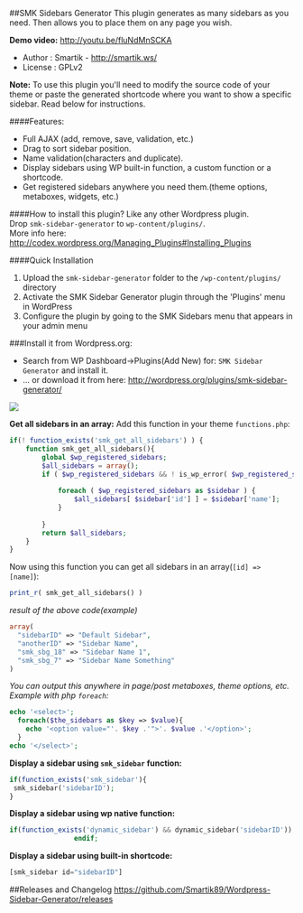 ##SMK Sidebars Generator
This plugin generates as many sidebars as you need. Then allows you to place them on any page you wish.

**Demo video:** http://youtu.be/fluNdMnSCKA

* Author : Smartik - http://smartik.ws/
* License : GPLv2
 
**Note:** To use this plugin you'll need to modify the source code of your theme or paste the generated shortcode where you want to show a specific sidebar. Read below for instructions.

####Features:
* Full AJAX (add, remove, save, validation, etc.)
* Drag to sort sidebar position.
* Name validation(characters and duplicate).
* Display sidebars using WP built-in function, a custom function or a shortcode.
* Get registered sidebars anywhere you need them.(theme options, metaboxes, widgets, etc.)

####How to install this plugin?
Like any other Wordpress plugin. <br />
Drop `smk-sidebar-generator` to `wp-content/plugins/`.<br />
More info here: http://codex.wordpress.org/Managing_Plugins#Installing_Plugins

####Quick Installation
1. Upload the `smk-sidebar-generator` folder to the `/wp-content/plugins/` directory
2. Activate the SMK Sidebar Generator plugin through the 'Plugins' menu in WordPress
3. Configure the plugin by going to the SMK Sidebars menu that appears in your admin menu


###Install it from Wordpress.org:
* Search from WP Dashboard->Plugins(Add New) for: `SMK Sidebar Generator` and install it.
* ... or download it from here: http://wordpress.org/plugins/smk-sidebar-generator/
 
<img src="http://i.imgur.com/hSOdoGc.jpg" />


**Get all sidebars in an array:**
Add this function in your theme `functions.php`:
```php
if(! function_exists('smk_get_all_sidebars') ) {
	function smk_get_all_sidebars(){
		global $wp_registered_sidebars;
		$all_sidebars = array();
		if ( $wp_registered_sidebars && ! is_wp_error( $wp_registered_sidebars ) ) {
			
			foreach ( $wp_registered_sidebars as $sidebar ) {
				$all_sidebars[ $sidebar['id'] ] = $sidebar['name'];
			}
			
		}
		return $all_sidebars;
	}
}
```
Now using this function you can get all sidebars in an array(`[id] => [name]`):
```php 
print_r( smk_get_all_sidebars() )
```
*result of the above code(example)*
```php
array(
  "sidebarID" => "Default Sidebar",
  "anotherID" => "Sidebar Name",
  "smk_sbg_18" => "Sidebar Name 1",
  "smk_sbg_7" => "Sidebar Name Something"
)
```
*You can output this anywhere in page/post metaboxes, theme options, etc.*
*Example with php `foreach`:*
```php
echo '<select>';
  foreach($the_sidebars as $key => $value){
    echo '<option value="'. $key .'">'. $value .'</option>';
  }
echo '</select>';
```


**Display a sidebar using `smk_sidebar` function:**
```php
if(function_exists('smk_sidebar'){
 smk_sidebar('sidebarID');
}
```
**Display a sidebar using wp native function:**
```php
if(function_exists('dynamic_sidebar') && dynamic_sidebar('sidebarID')) : 
				endif;
```

**Display a sidebar using built-in shortcode:**
```php
[smk_sidebar id="sidebarID"]
```

##Releases and Changelog 
https://github.com/Smartik89/Wordpress-Sidebar-Generator/releases

